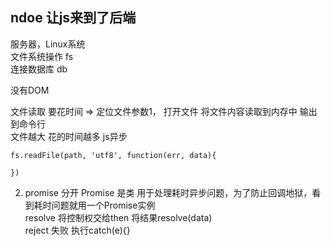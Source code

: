 ## ndoe 让js来到了后端

服务器，Linux系统   
文件系统操作 fs   
连接数据库 db

没有DOM

文件读取 要花时间 => 定位文件参数1， 打开文件 将文件内容读取到内存中 输出到命令行   
文件越大 花的时间越多 js异步 
``` 
fs.readFile(path, 'utf8', function(err, data){

})
```

2. promise
  分开 Promise 是类 用于处理耗时异步问题，为了防止回调地狱，看到耗时问题就用一个Promise实例   
  resolve 将控制权交给then 将结果resolve(data)    
  reject  失败 执行catch(e){}